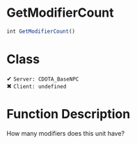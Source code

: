 # GetModifierCount
```js	
int GetModifierCount()
```
# Class
✔ `Server: CDOTA_BaseNPC`  
✖ `Client: undefined`  

# Function Description
How many modifiers does this unit have?
